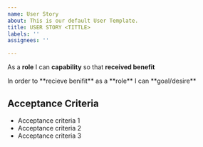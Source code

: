 ```yaml
---
name: User Story
about: This is our default User Template.
title: USER STORY <TITTLE>
labels: ''
assignees: ''

---
```


As a **role** I can **capability** so that **received benefit**

<section>
  <p>In order to **recieve benifit** as a **role** I can **goal/desire** </p>
  <h1>Acceptance Criteria</h1>
  <ul>
    <li>Acceptance criteria 1</li>
    <li>Acceptance criteria 2</li>
    <li>Acceptance criteria 3</li>
  </ul>
</section>
